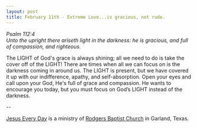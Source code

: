 ```yaml
---
layout: post
title: February 11th - Extreme Love...is gracious, not rude.
---
```


_Psalm 112:4  
Unto the upright there ariseth light in the darkness: he is
gracious, and full of compassion, and righteous._

The LIGHT of God's grace is always shining; all we need to do is
take the cover off of the LIGHT! There are times when all we can
focus on is the darkness coming in around us. The LIGHT is present,
but we have covered it up with our indifference, apathy, and
self-absorption. Open your eyes and call upon your God, He's full of
grace and compassion. He wants to encourage you today, but you must
focus on God&rsquo;s LIGHT instead of the darkness.

 --

<a href=http://jesuseveryday.net>Jesus Every Day</a> is a ministry of <a href=http://rodgersbaptist.net>Rodgers Baptist Church</a> in Garland, Texas.
